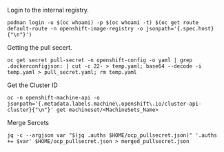 Login to the internal registry.

`podman login -u $(oc whoami) -p $(oc whoami -t) $(oc get route default-route -n openshift-image-registry -o jsonpath='{.spec.host}{"\n"}')`

Getting the pull secert.

`oc get secret pull-secret -n openshift-config -o yaml | grep .dockerconfigjson: | cut -c 22- > temp.yaml; base64 --decode -i temp.yaml > pull_secret.yaml; rm temp.yaml`

Get the Cluster ID

`oc -n openshift-machine-api -o jsonpath='{.metadata.labels.machine\.openshift\.io/cluster-api-cluster}{"\n"}' get machineset/<MachineSets_Name>`

Merge Sercets

`jq -c --argjson var "$(jq .auths $HOME/ocp_pullsecret.json)" '.auths += $var' $HOME/ocp_pullsecret.json > merged_pullsecret.json`
